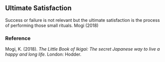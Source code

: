 ## Ultimate Satisfaction

Success or failure is not relevant but the ultimate satisfaction is the process of performing those small rituals. Mogi (2018)

### Reference

Mogi, K. (2018). *The Little Book of Ikigai: The secret Japanese way to live a happy and long life*. London: Hodder.
